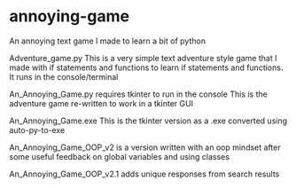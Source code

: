 # annoying-game
An annoying text game I made to learn a bit of python

Adventure_game.py
This is a very simple text adventure style game that I made with if statements and functions to learn if statements and functions. It runs in the console/terminal

An_Annoying_Game.py
requires tkinter to run in the console
This is the adventure game re-written to work in a tkinter GUI

An_Annoying_Game.exe
This is the tkinter version as a .exe converted using auto-py-to-exe

An_Annoying_Game_OOP_v2 is a version written with an oop mindset after some useful feedback on global variables and using classes

An_Annoying_Game_OOP_v2.1 adds unique responses from search results
